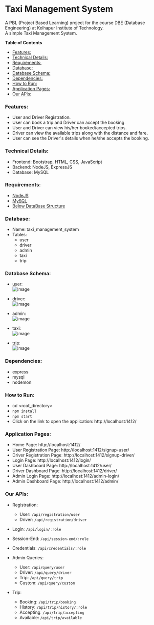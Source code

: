<h1> Taxi Management System </h1>

A PBL (Project Based Learning) project for the course DBE (Database Engineering) at Kolhapur Institute of Technology.  
A simple Taxi Management System.

<!-- START doctoc generated TOC please keep comment here to allow auto update -->
<!-- DON'T EDIT THIS SECTION, INSTEAD RE-RUN doctoc TO UPDATE -->
**Table of Contents**

- [Features:](#features)
- [Technical Details:](#technical-details)
- [Requirements:](#requirements)
- [Database:](#database)
- [Database Schema:](#database-schema)
- [Dependencies:](#dependencies)
- [How to Run:](#how-to-run)
- [Application Pages:](#application-pages)
- [Our APIs:](#our-apis)

<!-- END doctoc generated TOC please keep comment here to allow auto update -->


### Features:

- User and Driver Registration.
- User can book a trip and Driver can accept the booking.
- User and Driver can view his/her booked/accepted trips.
- Driver can view the available trips along with the distance and fare.
- User can see the Driver's details when he/she accepts the booking.

### Technical Details:

- Frontend: Bootstrap, HTML, CSS, JavaScript
- Backend: NodeJS, ExpressJS
- Database: MySQL

### Requirements:

- [NodeJS](https://nodejs.org/en/)
- [MySQL](https://www.mysql.com/)
- [Below DataBase Structure](#database "Database & Database Structure")

### Database:

- Name: taxi_management_system
- Tables:
  - user
  - driver
  - admin
  - taxi
  - trip

### Database Schema:

- user:  
![image](https://user-images.githubusercontent.com/66154908/144718389-f33644cc-db92-4d83-a423-b0d74cbdbaa1.png)

- driver:  
![image](https://user-images.githubusercontent.com/66154908/144718410-7401f1c3-b3fe-479d-9226-2d8a9b7a2e53.png)

- admin:  
![image](https://user-images.githubusercontent.com/66154908/144718433-06abc683-b65e-48e0-836f-f31179d2c751.png)

- taxi:  
![image](https://user-images.githubusercontent.com/66154908/144718471-236f7daa-728e-499c-b0ec-fcaf733f969d.png)

- trip:  
![image](https://user-images.githubusercontent.com/66154908/144718450-6b083140-6987-4ae8-9ad5-c32c16ca65c9.png)

### Dependencies:

- express
- mysql
- nodemon

### How to Run:

- cd <root_directory>
- `npm install`
- `npm start`
- Click on the link to open the application: http://localhost:1412/

### Application Pages:

- Home Page: http://localhost:1412/
- User Registration Page: http://localhost:1412/signup-user/
- Driver Registration Page: http://localhost:1412/signup-driver/
- Login Page: http://localhost:1412/login/
- User Dashboard Page: http://localhost:1412/user/
- Driver Dashboard Page: http://localhost:1412/driver/
- Admin Login Page: http://localhost:1412/admin-login/
- Admin Dashboard Page: http://localhost:1412/admin/

### Our APIs:

- Registration:
  - User: `/api/registration/user`
  - Driver: `/api/registration/driver`

- Login: `/api/login/:role`

- Session-End: `/api/session-end/:role`

- Credentials: `/api/credentials/:role`

- Admin Queries:
  - User: `/api/query/user`
  - Driver: `/api/query/driver`
  - Trip: `/api/query/trip`
  - Custom: `/api/query/custom`

- Trip:
  - Booking: `/api/trip/booking`
  - History: `/api/trip/history/:role`
  - Accepting: `/api/trip/accepting`
  - Available: `/api/trip/available`
